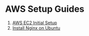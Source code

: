 # AWS Setup Guides

1. [AWS EC2 Initial Setup](AWS_EC2_INITIAL_SETUP.md)
1. [Install Nginx on Ubuntu](INSTALL_NGINX_ON_UBUNTU.md)
